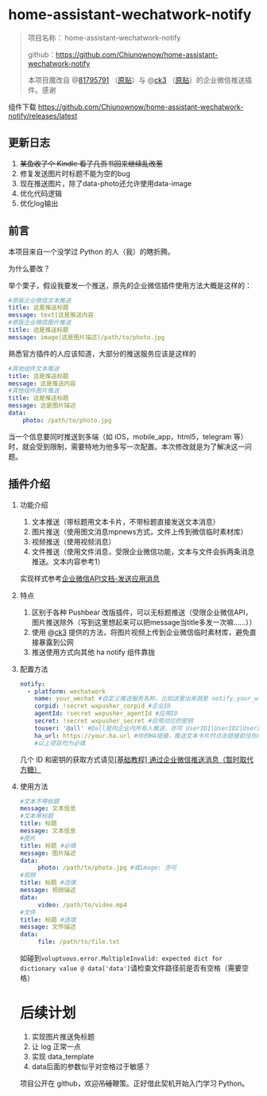 # home-assistant-wechatwork-notify

> 项目名称： home-assistant-wechatwork-notify
>
> github：<https://github.com/Chiunownow/home-assistant-wechatwork-notify>
>
> 本项目魔改自 @[81795791](https://bbs.hassbian.com/home.php?mod=space&uid=6080) （[原贴](https://bbs.hassbian.com/forum.php?mod=viewthread&tid=7128)）与 @[ck3](https://bbs.hassbian.com/home.php?mod=space&uid=19624) （[原贴](https://bbs.hassbian.com/forum.php?mod=viewthread&tid=7585)）的企业微信推送插件。感谢

组件下载 https://github.com/Chiunownow/home-assistant-wechatwork-notify/releases/latest



## 更新日志

1. ~~某鱼收了个 Kindle 看了几页书回来继续乱改惹~~
2. 修复发送图片时标题不能为空的bug
3. 现在推送图片，除了data-photo还允许使用data-image
4. 优化代码逻辑
5. 优化log输出

## 前言

本项目来自一个没学过 Python 的人（我）的瞎折腾。

为什么要改？

举个栗子，假设我要发一个推送，原先的企业微信插件使用方法大概是这样的：

````yaml
#原版企业微信文本推送
title: 这是推送标题
message: text|这是推送内容
#原版企业微信图片推送
title: 这是推送标题
message: image|这是图片描述|/path/to/photo.jpg
````

熟悉官方插件的人应该知道，大部分的推送服务应该是这样的

````yaml
#其他组件文本推送
title: 这是推送标题
message: 这是推送内容
#其他组件图片推送
title: 这是推送标题
message: 这是图片描述
data:
	photo: /path/to/photo.jpg
````

当一个信息要同时推送到多端（如 iOS，mobile_app，html5，telegram 等）时，就会受到限制，需要特地为他多写一次配置。本次修改就是为了解决这一问题。

## 插件介绍

1. 功能介绍

   1. 文本推送（带标题用文本卡片，不带标题直接发送文本消息）
   2. 图片推送（使用图文消息mpnews方式，文件上传到微信临时素材库）
   3. 视频推送（使用视频消息）
   4. 文件推送（使用文件消息，受限企业微信功能，文本与文件会拆两条消息推送。文本内容参考1）

   实现样式参考[企业微信API文档-发送应用消息](https://work.weixin.qq.com/api/doc#90000/90135/90236)

2. 特点

   1. 区别于各种 Pushbear 改版插件，可以无标题推送（受限企业微信API，图片推送除外（写到这里想起来可以把message当title多发一次嘛……））
   2. 使用 @[ck3](https://bbs.hassbian.com/home.php?mod=space&uid=19624) 提供的方法，将图片视频上传到企业微信临时素材库，避免直接暴露到公网
   3. 推送使用方式向其他 ha notify 组件靠拢

3. 配置方法

   ````yaml
   notify:
     - platform: wechatwork
       name: your_wechat #自定义推送服务名称，比如这里出来就是 notify.your_wechat
       corpid: !secret wxpusher_corpid #企业ID
       agentId: !secret wxpusher_agentId #应用ID
       secret: !secret wxpusher_secret #应用对应的密钥
       touser: '@all' #@all是向企业内所有人推送，亦可 UserID1|UserID2|UserID3
       ha_url: https://your.ha.url #你的HA链接，推送文本卡片时点击链接前往你的HA
       #以上项目均为必填
   ````

   几个 ID 和密钥的获取方式请见[[基础教程] 通过企业微信推送消息（暂时取代方糖）](https://bbs.hassbian.com/forum.php?mod=viewthread&tid=7128&highlight=%E4%BC%81%E4%B8%9A%E5%BE%AE%E4%BF%A1)

4. 使用方法

   ````yaml
   #文本不带标题
   message: 文本信息
   #文本带标题
   title: 标题
   message: 文本信息
   #图片
   title: 标题 #必填
   message: 图片描述
   data:
        photo: /path/to/photo.jpg #或image: 亦可
   #视频
   title: 标题 #选填
   message: 视频描述
   data:
        video: /path/to/video.mp4
   #文件
   title: 标题 #选填
   message: 文件描述
   data:
        file: /path/to/file.txt
   ````
   如碰到`voluptuous.error.MultipleInvalid: expected dict for dictionary value @ data['data']`请检查文件路径前是否有空格（需要空格）

   # 后续计划

   1. 实现图片推送免标题
   2. 让 log 正常一点
   3. 实现 data_template
   4. data后面的参数似乎对空格过于敏感？

   项目公开在 github，欢迎~~吊锤~~鞭策。正好借此契机开始入门学习 Python。